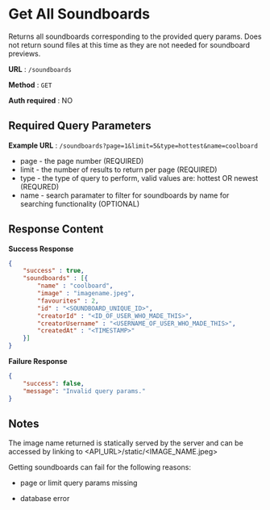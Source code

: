 # Get All Soundboards

Returns all soundboards corresponding to the provided query params.
Does not return sound files at this time as they are not needed for
soundboard previews.

**URL** : `/soundboards`

**Method** : `GET`

**Auth required** : NO

## Required Query Parameters

**Example URL** : `/soundboards?page=1&limit=5&type=hottest&name=coolboard`

* page - the page number (REQUIRED)
* limit - the number of results to return per page (REQUIRED)
* type - the type of query to perform, valid values are: hottest OR newest (REQURED)
* name - search paramater to filter for soundboards by name for searching functionality (OPTIONAL)


## Response Content

**Success Response**

```json
{
    "success" : true,
    "soundboards" : [{
        "name" : "coolboard",
        "image" : "imagename.jpeg",
        "favourites" : 2,
        "id" : "<SOUNDBOARD_UNIQUE_ID>",
        "creatorId" : "<ID_OF_USER_WHO_MADE_THIS>",
        "creatorUsername" : "<USERNAME_OF_USER_WHO_MADE_THIS>",
        "createdAt" : "<TIMESTAMP>"
    }]
}
```

**Failure Response**


```json
{
    "success": false,
    "message": "Invalid query params."
}
```

## Notes

The image name returned is statically served by the server 
and can be accessed by linking to <API_URL>/static/<IMAGE_NAME.jpeg>

Getting soundboards can fail for the following reasons:

* page or limit query params missing

* database error
